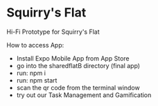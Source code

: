 # Squirry's Flat
Hi-Fi Prototype for Squirry's Flat

How to access App:
- Install Expo Mobile App from App Store
- go into the sharedflatB directory (final app)
- run: npm i
- run: npm start
- scan the qr code from the terminal window
- try out our Task Management and Gamification
